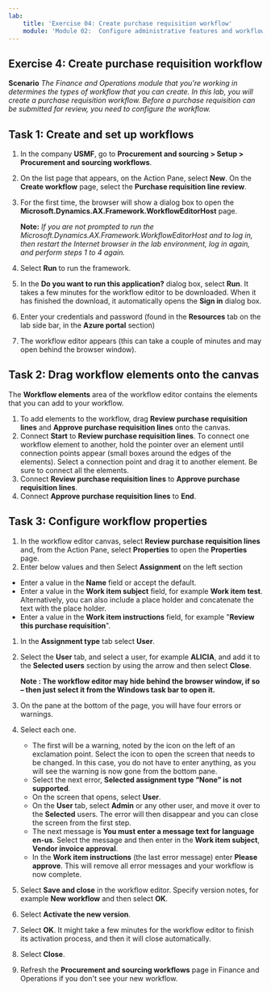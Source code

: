 ```yaml
---
lab:
    title: 'Exercise 04: Create purchase requisition workflow'
    module: 'Module 02:  Configure administrative features and workflows'
---
```

## Exercise 4: Create purchase requisition workflow

**Scenario**
*The Finance and Operations module that you're working in determines the types of workflow that you can create. In this lab, you will create a purchase requisition workflow. Before a purchase requisition can be submitted for review, you need to configure the workflow.*

## **Task 1: Create and set up workflows**

1.  In the company **USMF**, go to **Procurement and sourcing \> Setup \> Procurement and sourcing workflows**.
1.  On the list page that appears, on the Action Pane, select **New**. On the **Create workflow** page, select the **Purchase requisition line review**.
1.  For the first time, the browser will show a dialog box to open the **Microsoft.Dynamics.AX.Framework.WorkflowEditorHost** page.

    **Note:** *If you are not prompted to run the Microsoft.Dynamics.AX.Framework.WorkflowEditorHost and to log in, then restart the Internet browser in the lab environment, log in again, and perform steps 1 to 4 again.*

2.  Select **Run** to run the framework.
1.  In the **Do you want to run this application?** dialog box, select **Run**. It takes a few minutes for the workflow editor to be downloaded. When it has finished the download, it automatically opens the **Sign in** dialog box.
1.  Enter your credentials and password (found in the **Resources** tab on the lab side bar, in the **Azure portal** section)
1.  The workflow editor appears (this can take a couple of minutes and may open behind the browser window).

## **Task 2: Drag workflow elements onto the canvas**

The **Workflow elements** area of the workflow editor contains the elements that you can add to your workflow.

1.  To add elements to the workflow, drag **Review purchase requisition lines** and **Approve purchase requisition lines** onto the canvas.
1.  Connect **Start** to **Review purchase requisition lines**. To connect one workflow element to another, hold the pointer over an element until connection points appear (small boxes around the edges of the elements). Select a connection point and drag it to another element. Be sure to connect all the elements.
1.  Connect **Review purchase requisition lines** to **Approve purchase requisition lines**.
1.  Connect **Approve purchase requisition lines** to **End**.

## Task **3: Configure workflow properties**

1.  In the workflow editor canvas, select **Review purchase requisition lines** and, from the Action Pane, select **Properties** to open the **Properties** page.
2.  Enter below values and then Select **Assignment** on the left section
-   Enter a value in the **Name** field or accept the default.
-   Enter a value in the **Work item subject** field, for example **Work item test**. Alternatively, you can also include a place holder and concatenate the text with the place holder.
-   Enter a value in the **Work item instructions** field, for example "**Review this purchase requisition**".
1.  In the **Assignment type** tab select **User**.
2.  Select the **User** tab, and select a user, for example **ALICIA**, and add it to the **Selected users** section by using the arrow and then select **Close**.

    **Note : The workflow editor may hide behind the browser window, if so – then just select it from the Windows task bar to open it.**

3.  On the pane at the bottom of the page, you will have four errors or warnings.
4.  Select each one.
    -   The first will be a warning, noted by the icon on the left of an exclamation point. Select the icon to open the screen that needs to be changed. In this case, you do not have to enter anything, as you will see the warning is now gone from the bottom pane.
    -   Select the next error, **Selected assignment type “None” is not supported**.
    -   On the screen that opens, select **User**.
    -   On the **User** tab, select **Admin** or any other user, and move it over to the **Selected** users. The error will then disappear and you can close the screen from the first step.
    -   The next message is **You must enter a message text for language en-us**. Select the message and then enter in the **Work item subject**, **Vendor invoice approval**.
    -   In the **Work item instructions** (the last error message) enter **Please approve**. This will remove all error messages and your workflow is now complete.
5.  Select **Save and close** in the workflow editor. Specify version notes, for example **New workflow** and then select **OK**.
6.  Select **Activate the new version**.
7.  Select **OK**. It might take a few minutes for the workflow editor to finish its activation process, and then it will close automatically.
8.  Select **Close**.
9.  Refresh the **Procurement and sourcing workflows** page in Finance and Operations if you don't see your new workflow.

